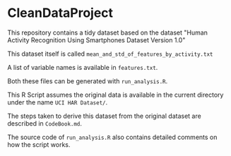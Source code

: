 # CleanDataProject

This repository contains a tidy dataset based on the dataset "Human Activity
Recognition Using Smartphones Dataset Version 1.0"

This dataset itself is called `mean_and_std_of_features_by_activity.txt`

A list of variable names is available in `features.txt`.

Both these files can be generated with `run_analysis.R`.

This R Script assumes the original data is available in the current directory
under the name `UCI HAR Dataset/`.

The steps taken to derive this dataset from the original dataset are
described in `CodeBook.md`.

The source code of `run_analysis.R` also contains detailed comments 
on how the script works.

